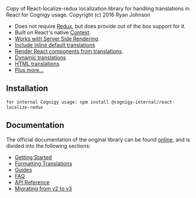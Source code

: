 Copy of React-localize-redux localization library for handling translations in React for Cognigy usage. 
Copyright (c) 2016 Ryan Johnson

* Does not require [Redux](https://redux.js.org/), but does provide out of the box support for it.
* Built on React's native [Context](https://reactjs.org/docs/context.html).
* [Works with Server Side Rendering](https://ryandrewjohnson.github.io/react-localize-redux-docs/#working-with-server-side-rendering).
* [Include inline default translations](https://ryandrewjohnson.github.io/react-localize-redux-docs/#include-inline-default-translations)
* [Render React components from translations](https://ryandrewjohnson.github.io/react-localize-redux-docs/#react-translations).
* [Dynamic translations](https://ryandrewjohnson.github.io/react-localize-redux-docs/#dynamic-translations)
* [HTML translations](https://ryandrewjohnson.github.io/react-localize-redux-docs/#html-translations)
* [Plus more...](https://ryandrewjohnson.github.io/react-localize-redux-docs/#guides)

## Installation
```
for internal Cognigy usage: npm install @cognigy-internal/react-localize-redux
```

## Documentation
The official documentation of the original library can be found [online](https://ryandrewjohnson.github.io/react-localize-redux-docs/), and is divided into the following sections:
* [Getting Started](https://ryandrewjohnson.github.io/react-localize-redux-docs/#getting-started)
* [Formatting Translations](https://ryandrewjohnson.github.io/react-localize-redux-docs//#formatting-translations)
* [Guides](https://ryandrewjohnson.github.io/react-localize-redux-docs/#guides)
* [FAQ](https://ryandrewjohnson.github.io/react-localize-redux-docs/#faq)
* [API Reference](https://ryandrewjohnson.github.io/react-localize-redux-docs/#api-reference)
* [Migrating from v2 to v3](MIGRATING.md)
